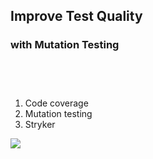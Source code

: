 ## Improve Test Quality 
### with Mutation Testing

<div class="flex">
    <div class="col">
      <ol style="margin-top: 75px">
        <li>Code coverage</li>
        <li>Mutation testing</li>
        <li>Stryker</li>
      </ul>
    </div>
    <div class="col">
      <img class="img-responsive-250" src="/img/booth.jpg">
    </div>
</div>